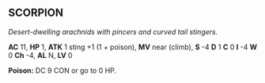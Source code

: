 ## SCORPION

_Desert-dwelling arachnids with pincers and curved tail stingers._

**AC** 11, **HP** 1, **ATK** 1 sting +1 (1 + poison), **MV** near (climb), **S** -4 **D** 1 **C** 0 **I** -4 **W** 0 **Ch** -4, **AL** N, **LV** 0

**Poison:** DC 9 CON or go to 0 HP.

